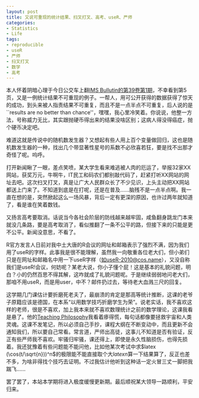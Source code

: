 ```yaml
---
layout: post
title: 又说可重现的统计结果、扫叉打叉、高考、useR、严师
categories:
- Statistics
- Life
tags:
- reproducible
- useR
- 严师
- 扫叉打叉
- 数学
- 高考
---
```


本人怀着阴暗心理于今日公交车上翻[IMS Bullutin的第39卷第1期](http://bulletin.imstat.org/pdf/39/1)，不幸看到第5页，又是一例统计结果不可重现的例子。一帮人，用可公开获得的数据获得了惊天的成功，到头来被人指责结果不可重复，而且不是一点半点不可重复，后人说的是``results are no better than chance''，嘿嘿，我心里冷笑着。你说说，他整一方法，号称威力无比，其实跟抛硬币得出来的结果没啥区别；这病人得没得癌症，抛个硬币决定吧。

难道这就是传说中的随机数发生器？又想起有些人用上百个变量做回归，这也是随机数发生器的一种，找出几个带显著性星号的系数不必欣喜若狂，要是找不出那才奇怪了呢。呜呼。

打开新闻瞅了一眼，差点笑喷，某大学生看来难逃被人肉的厄运了，举报32家XX网站，获奖万元，牛啊牛，IT民工和码农们都别敲代码了，赶紧打听XX网站的网址去吧。这次扫叉打叉，真是让广大人民群众长了不少见识，上头主动把XX网站都送上门来了。不知道到底是在打呢，还是在普及……脑残不是一点半点啊。我一直在想的是，突然掀起这么一场风暴，背后一定有更深的原因，也许过两年就知道了，看是谁在笑着数钱。

又扬言高考要取消。话说当今各社会阶层的防线越来越牢固，咸鱼翻身跳龙门本来就没几条路，要是高考取消了，看似推翻了一条不公平的路，但接下来的只能是更不公平。新闻没意思，不看了。

R官方发言人日前对我中土大唐的R会议的网址和邮箱表示了强烈不满，因为我们用了useR的字样。此事我是很不能理解，虽然我一向敬重各位老大们，但小弟们只是在网址和邮箱名中用一下useR字样（如useR-2010@cos.name），又没自称我们是useR!会议，何妨呢？某老大说，你小子懂个屁！这是基本的礼貌问题，明白？小的仍然百思不得其解，这咋就成了礼貌问题呢。于是继续弱弱地问老大们，那咱不用useR，而是用user，中不？邮件扔过去，等待老大血溅三尺的回复。

这学期几门课估计要折磨死老夫了，最崩溃的肯定是那高等统计推断，这课的老爷子原籍应该是德国，在本系“以用数学技巧折磨学生为荣”。说老实话，我不喜欢这样的老师，很是不喜欢，加上我本来就不喜欢数理统计之前的数学理论，这课我看是悬了。他的[Teaching Philosophy](http://www.public.iastate.edu/~vardeman/teach.html)我看着瘆得慌，每句话都像要拯救宇宙和人类灵魂。这课不发笔记，所以必须自己手抄，课程大纲在不断变动中，而且更新不会通知我们，所以要自己常看。常言道，严师出高徒，这事儿不知道是否有验证，反正有些严师我不喜欢。牢骚归牢骚，课还得上，即使是永久性脑损伤，也得先损着。我还犹豫着有些问题能不能问他，比如他某次考试中求$latex (\cos(t/\sqrt{n}))^n$的极限能不能直接取个大$latex n$算一下结果算了，反正也差不多，为啥非得找个技巧去证明。不过我估计他听到这种话一定火冒三丈一脚把我踹飞……

罢了罢了，本站本学期将进入极度缓慢更新期。最后顺祝某大领导一路顺利，平安归来。
